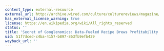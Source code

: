 ```yaml
---
content_type: external-resource
external_url: http://archive.wired.com/culture/culturereviews/magazine/17-06/nep_googlenomics
has_external_license_warning: true
license: https://en.wikipedia.org/wiki/All_rights_reserved
status: ''
title: 'Secret of Googlenomics: Data-Fueled Recipe Brews Profitability'
uid: 51f7dced-c4ba-4157-b897-863fb9efb429
wayback_url: ''
---
```

